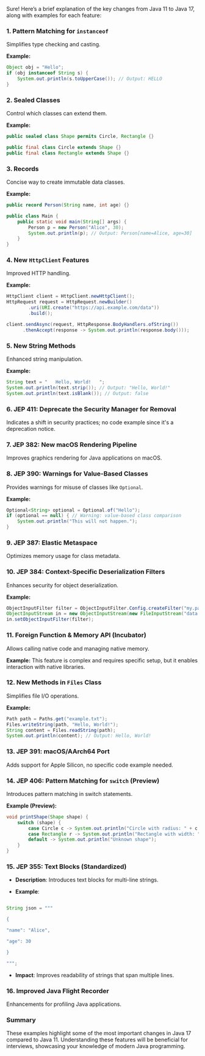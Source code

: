 Sure! Here’s a brief explanation of the key changes from Java 11 to Java 17, along with examples for each feature:

### 1. **Pattern Matching for `instanceof`**
Simplifies type checking and casting.

**Example:**
```java
Object obj = "Hello";
if (obj instanceof String s) {
    System.out.println(s.toUpperCase()); // Output: HELLO
}
```

### 2. **Sealed Classes**
Control which classes can extend them.

**Example:**
```java
public sealed class Shape permits Circle, Rectangle {}

public final class Circle extends Shape {}
public final class Rectangle extends Shape {}
```

### 3. **Records**
Concise way to create immutable data classes.

**Example:**
```java
public record Person(String name, int age) {}

public class Main {
    public static void main(String[] args) {
        Person p = new Person("Alice", 30);
        System.out.println(p); // Output: Person[name=Alice, age=30]
    }
}
```

### 4. **New `HttpClient` Features**
Improved HTTP handling.

**Example:**
```java
HttpClient client = HttpClient.newHttpClient();
HttpRequest request = HttpRequest.newBuilder()
        .uri(URI.create("https://api.example.com/data"))
        .build();

client.sendAsync(request, HttpResponse.BodyHandlers.ofString())
      .thenAccept(response -> System.out.println(response.body()));
```

### 5. **New String Methods**
Enhanced string manipulation.

**Example:**
```java
String text = "   Hello, World!   ";
System.out.println(text.strip()); // Output: "Hello, World!"
System.out.println(text.isBlank()); // Output: false
```

### 6. **JEP 411: Deprecate the Security Manager for Removal**
Indicates a shift in security practices; no code example since it's a deprecation notice.

### 7. **JEP 382: New macOS Rendering Pipeline**
Improves graphics rendering for Java applications on macOS.

### 8. **JEP 390: Warnings for Value-Based Classes**
Provides warnings for misuse of classes like `Optional`.

**Example:**
```java
Optional<String> optional = Optional.of("Hello");
if (optional == null) { // Warning: value-based class comparison
    System.out.println("This will not happen.");
}
```

### 9. **JEP 387: Elastic Metaspace**
Optimizes memory usage for class metadata.

### 10. **JEP 384: Context-Specific Deserialization Filters**
Enhances security for object deserialization.

**Example:**
```java
ObjectInputFilter filter = ObjectInputFilter.Config.createFilter("my.package.*;!*");
ObjectInputStream in = new ObjectInputStream(new FileInputStream("data.obj"));
in.setObjectInputFilter(filter);
```

### 11. **Foreign Function & Memory API (Incubator)**
Allows calling native code and managing native memory.

**Example:**
This feature is complex and requires specific setup, but it enables interaction with native libraries.

### 12. **New Methods in `Files` Class**
Simplifies file I/O operations.

**Example:**
```java
Path path = Paths.get("example.txt");
Files.writeString(path, "Hello, World!");
String content = Files.readString(path);
System.out.println(content); // Output: Hello, World!
```

### 13. **JEP 391: macOS/AArch64 Port**
Adds support for Apple Silicon, no specific code example needed.

### 14. **JEP 406: Pattern Matching for `switch` (Preview)**
Introduces pattern matching in switch statements.

**Example (Preview):**
```java
void printShape(Shape shape) {
    switch (shape) {
        case Circle c -> System.out.println("Circle with radius: " + c.radius);
        case Rectangle r -> System.out.println("Rectangle with width: " + r.width);
        default -> System.out.println("Unknown shape");
    }
}
```

### 15. **JEP 355: Text Blocks (Standardized)**

- **Description**: Introduces text blocks for multi-line strings.

- **Example**:

```java

String json = """

{

"name": "Alice",

"age": 30

}

""";

```

- **Impact**: Improves readability of strings that span multiple lines.

### 16. **Improved Java Flight Recorder**
Enhancements for profiling Java applications.

### Summary
These examples highlight some of the most important changes in Java 17 compared to Java 11. Understanding these features will be beneficial for interviews, showcasing your knowledge of modern Java programming.

